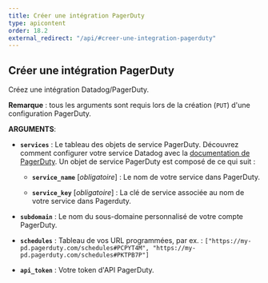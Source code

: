 ```yaml
---
title: Créer une intégration PagerDuty
type: apicontent
order: 18.2
external_redirect: "/api/#creer-une-integration-pagerduty"
---
```


## Créer une intégration PagerDuty

Créez une intégration Datadog/PagerDuty.

**Remarque** : tous les arguments sont requis lors de la création (`PUT`) d'une configuration PagerDuty.

**ARGUMENTS**:

* **`services`** :
    Le tableau des objets de service PagerDuty. Découvrez  comment configurer votre service Datadog avec la [documentation de PagerDuty][1]. Un objet de service PagerDuty est composé de ce qui suit :

    * **`service_name`** [*obligatoire*] :
        Le nom de votre service dans PagerDuty.

    * **`service_key`** [*obligatoire*] :
        La clé de service associée au nom de votre service dans Pagerduty.

* **`subdomain`** :
    Le nom du sous-domaine personnalisé de votre compte PagerDuty.

* **`schedules`** :
    Tableau de vos URL programmées, par ex. :
     `["https://my-pd.pagerduty.com/schedules#PCPYT4M", "https://my-pd.pagerduty.com/schedules#PKTPB7P"]`

* **`api_token`** :
  Votre token d'API PagerDuty.

[1]: https://www.pagerduty.com/docs/guides/datadog-integration-guide
